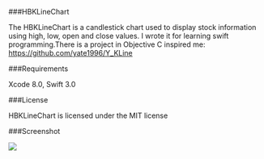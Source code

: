 ###HBKLineChart

The HBKLineChart is a candlestick chart used to display stock information using high, low, open and close values. I wrote it for learning swift programming.There is a project in Objective C inspired me:
https://github.com/yate1996/Y_KLine

###Requirements

Xcode 8.0, Swift 3.0

###License

HBKLineChart is licensed under the MIT license 

###Screenshot

<img src="https://github.com/xxhp/HBKLineChart/blob/master/screenshot.png">

